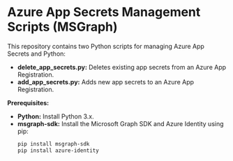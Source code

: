 # Azure App Secrets Management Scripts (MSGraph)

This repository contains two Python scripts for managing Azure App Secrets and Python:

* **delete_app_secrets.py:** Deletes existing app secrets from an Azure App Registration.
* **add_app_secrets.py:** Adds new app secrets to an Azure App Registration.

**Prerequisites:**

* **Python:** Install Python 3.x.
* **msgraph-sdk:** Install the Microsoft Graph SDK and Azure Identity using pip:
   ```bash
   pip install msgraph-sdk
   pip install azure-identity
